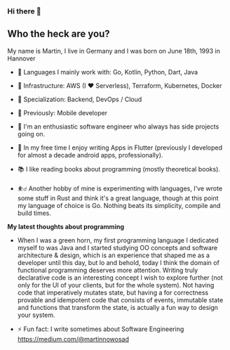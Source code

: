 ### Hi there 👋


## Who the heck are you?
My name is Martin, I live in Germany and I was born on June 18th, 1993 in Hannover

- 👅 Languages I mainly work with: Go, Kotlin, Python, Dart, Java
- 🚒 Infrastructure: AWS (I ❤️ Serverless), Terraform, Kubernetes, Docker 
- 🌟 Specialization: Backend, DevOps / Cloud
- 👴 Previously: Mobile developer

- 🥰 I'm an enthusiastic software engineer who always has side projects going on.
- 💙 In my free time I enjoy writing Apps in Flutter (previously I developed for almost a decade android apps, professionally).
- 📚 I like reading books about programming (mostly theoretical books).
- ⛹️‍♂️ Another hobby of mine is experimenting with languages, I've wrote some stuff in Rust and think it's a great language, though at this point my 
language of choice is Go. Nothing beats its simplicity, compile and build times. 

**My latest thoughts about programming**
- When I was a green horn, my first programming language I dedicated myself to was Java and I started studying OO concepts and software architecture & design,
which is an experience that shaped me as a developer until this day, but lo and behold, today I think the domain of functional programming deserves more attention. 
Writing truly declarative code  is an interesting concept I wish to explore further (not only for the UI of your clients, but for the whole system).
Not having code that imperatively mutates state, but having a for correctness provable and idempotent code that consists of events, immutable state
and functions that transform the state, is actually a fun way to design your system.

- ⚡ Fun fact: I write sometimes about Software Engineering https://medium.com/@martinnowosad
